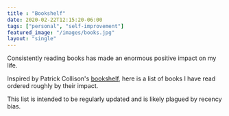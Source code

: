 ```yaml
---
title : "Bookshelf"
date: 2020-02-22T12:15:20-06:00
tags: ["personal", "self-improvement"]
featured_image: "/images/books.jpg"
layout: "single"
---
```


Consistently reading books has made an enormous positive impact on my life.

Inspired by Patrick Collison's [bookshelf](https://patrickcollison.com/bookshelf), here is a list of books I have read
ordered roughly by their impact.

This list is intended to be regularly updated and is likely plagued by recency bias.